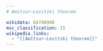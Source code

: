 ```yaml
---
# Amitsur–Levitzki theorem

wikidata: Q4746948
msc_classification: 15
wikipedia_links:
  - "[[Amitsur–Levitzki theorem]]"
---
```

